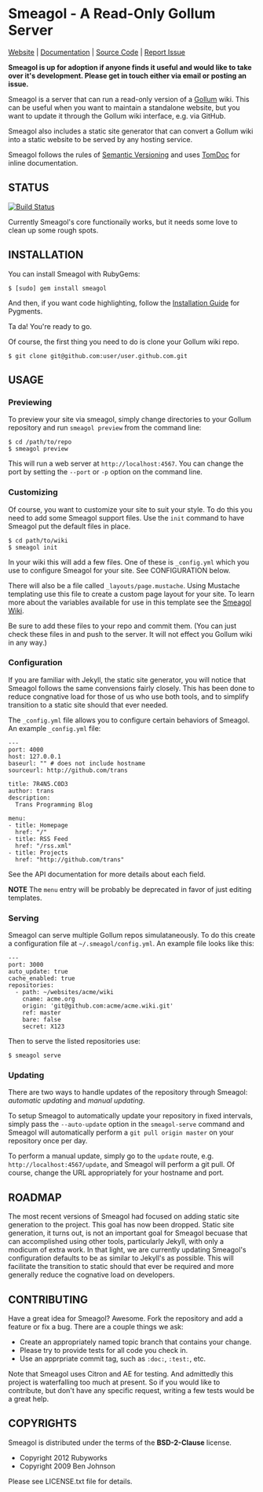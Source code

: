 Smeagol - A Read-Only Gollum Server
===================================

[Website](http://rubyworks.github.com/smeagol) |
[Documentation](http://rubydoc.info/rubyworks/smeagol) |
[Source Code](http://github.com/rubyworks/smeagol) |
[Report Issue](http://github.com/rubyworks/smeagol/issues)


**Smeagol is up for adoption if anyone finds it useful and would like to take over
it's development. Please get in touch either via email or posting an issue.**

Smeagol is a server that can run a read-only version of a
[Gollum](http://github.com/github/gollum) wiki. This can be useful when you
want to maintain a standalone website, but you want to update it through
the Gollum wiki interface, e.g. via GitHub.

Smeagol also includes a static site generator that can convert
a Gollum wiki into a static website to be served by any hosting
service. 

Smeagol follows the rules of [Semantic Versioning](http://semver.org/) and uses
[TomDoc](http://tomdoc.org/) for inline documentation.


## STATUS

[![Build Status](https://secure.travis-ci.org/rubyworks/smeagol.png)](http://travis-ci.org/rubyworks/smeagol)

Currently Smeagol's core functionaily works, but it needs some love to clean up
some rough spots.


## INSTALLATION

You can install Smeagol with RubyGems:

    $ [sudo] gem install smeagol

And then, if you want code highlighting, follow the
[Installation Guide](http://pygments.org/docs/installation) for Pygments.

Ta da! You're ready to go.

Of course, the first thing you need to do is clone your Gollum wiki repo.

    $ git clone git@github.com:user/user.github.com.git


## USAGE

### Previewing

To preview your site via smeagol, simply change directories to your Gollum repository
and run `smeagol preview` from the command line:

    $ cd /path/to/repo
    $ smeagol preview

This will run a web server at `http://localhost:4567`. You can change the port
by setting the `--port` or `-p` option on the command line.

### Customizing

Of course, you want to customize your site to suit your style. To do this you
need to add some Smeagol support files. Use the `init` command to have Smeagol
put the default files in place.

    $ cd path/to/wiki
    $ smeagol init

In your wiki this will add a few files. One of these is `_config.yml` which you
use to configure Smeagol for your site. See CONFIGURATION below.

There will also be a file called `_layouts/page.mustache`. Using Mustache templating
use this file to create a custom page layout for your site. To learn more
about the variables available for use in this template see
the [Smeagol Wiki](http://github.com/rubyworks/smeagol/wiki).

Be sure to add these files to your repo and commit them. (You can just check
these files in and push to the server. It will not effect you Gollum
wiki in any way.)

### Configuration

If you are familiar with Jekyll, the static site generator, you will notice 
that Smeagol follows the same convensions fairly closely. This has been done
to reduce congnative load for those of us who use both tools, and to simplify
transition to a static site should that ever needed.

The `_config.yml` file allows you to configure certain behaviors of Smeagol.
An example `_config.yml` file:

    ---
    port: 4000
    host: 127.0.0.1
    baseurl: "" # does not include hostname
    sourceurl: http://github.com/trans

    title: 7R4N5.C0D3
    author: trans
    description:
      Trans Programming Blog

    menu:
    - title: Homepage
      href: "/"
    - title: RSS Feed
      href: "/rss.xml"
    - title: Projects
      href: "http://github.com/trans"

See the API documentation for more details about each field.

**NOTE** The `menu` entry will be probably be deprecated in favor of just
editing templates.

### Serving

Smeagol can serve multiple Gollum repos simulataneously. To do this
create a configuration file at `~/.smeagol/config.yml`. An example file
looks like this:

    ---
    port: 3000
    auto_update: true
    cache_enabled: true
    repositories:
      - path: ~/websites/acme/wiki
        cname: acme.org
        origin: 'git@github.com:acme/acme.wiki.git'
        ref: master
        bare: false
        secret: X123

Then to serve the listed repositories use:

    $ smeagol serve

### Updating

There are two ways to handle updates of the repository through Smeagol: 
*automatic updating* and *manual updating*.

To setup Smeagol to automatically update your repository in fixed intervals,
simply pass the `--auto-update` option in the `smeagol-serve` command and Smeagol
will automatically perform a `git pull origin master` on your repository once
per day.

To perform a manual update, simply go to the `update` route, e.g. `http://localhost:4567/update`,
and Smeagol will perform a git pull. Of course, change the URL appropriately
for your hostname and port.


## ROADMAP

The most recent versions of Smeagol had focused on adding static site generation
to the project. This goal has now been dropped. Static site generation, it turns 
out, is not an important goal for Smeagol becuase that can accomplished using
other tools, particularly Jekyll, with only a modicum of extra work. In that
light, we are currently updating Smeagol's configuration defaults to be as
similar to Jekyll's as possible. This will facilitate the transition to static
should that ever be required and more generally reduce the cognative load on
developers.


## CONTRIBUTING

Have a great idea for Smeagol? Awesome. Fork the repository and add a feature
or fix a bug. There are a couple things we ask:

* Create an appropriately named topic branch that contains your change.
* Please try to provide tests for all code you check in.
* Use an apprpriate commit tag, such as `:doc:`, `:test:`, etc.

Note that Smeagol uses Citron and AE for testing. And admittedly this project
is waterfalling too much at present. So if you would like to contribute, but
don't have any specific request, writing a few tests would be a great help.


## COPYRIGHTS

Smeagol is distributed under the terms of the **BSD-2-Clause** license.

* Copyright 2012 Rubyworks
* Copyright 2009 Ben Johnson

Please see LICENSE.txt file for details.

